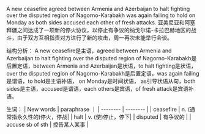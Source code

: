 

A new ceasefire agreed between Armenia and Azerbaijan to halt fighting over the disputed region of Nagorno-Karabakh was again failing to hold on Monday as both sides accused each other of fresh attacks.
亚美尼亚和阿塞拜疆之间达成了一项新的停火协议，以停止有争议的纳戈尔诺-卡拉巴赫地区的战斗，由于双方互相指责对方进行了新的攻击，周一再次未能举行会谈。


结构分析：
A new ceasefire是主语，agreed between Armenia and Azerbaijan to halt fighting over the disputed region of Nagorno-Karabakh是后置定语，between Armenia and Azerbaijan是状语，to halt fighting是状语，over the disputed region of Nagorno-Karabakh是后置定语，was again failing是谓语，to hold是主语补语， on Monday是时间状语， as引导状语从句，both sides是主语，accused是谓语，each others是宾语，of fresh attack是宾语补语。

生词：
| New words | paraphrase ｜
| --------  |  --------  |
| ceasefire | n. (通常指永久性的)停火，停战|
| halt | v. (使)停止，停下|
| disputed | 有争议的 |
| accuse sb of sth | 控告某人某事 |
